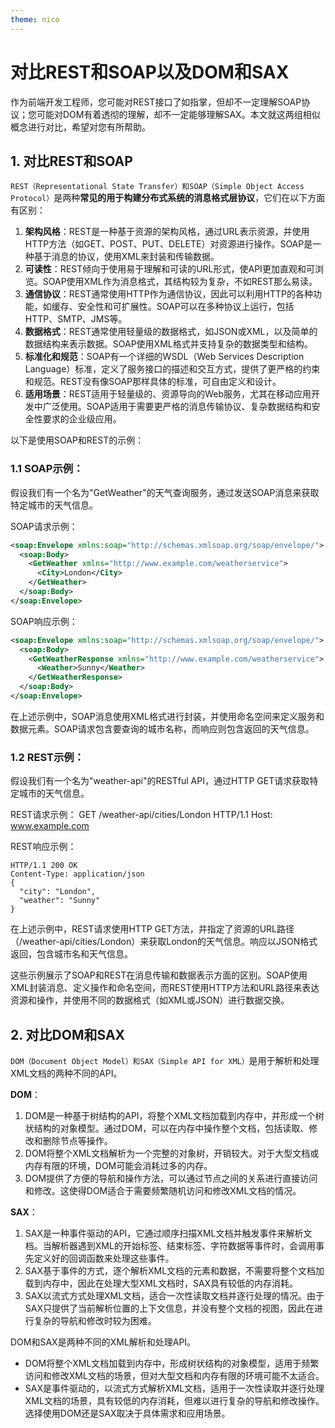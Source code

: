 ```yaml
---
theme: nico
---
```

# 对比REST和SOAP以及DOM和SAX
作为前端开发工程师，您可能对REST接口了如指掌，但却不一定理解SOAP协议；您可能对DOM有着透彻的理解，却不一定能够理解SAX。本文就这两组相似概念进行对比，希望对您有所帮助。

## 1. 对比REST和SOAP
`REST（Representational State Transfer）和SOAP（Simple Object Access Protocol）`是两种**常见的用于构建分布式系统的消息格式层协议**，它们在以下方面有区别：

1. **架构风格**：REST是一种基于资源的架构风格，通过URL表示资源，并使用HTTP方法（如GET、POST、PUT、DELETE）对资源进行操作。SOAP是一种基于消息的协议，使用XML来封装和传输数据。
2. **可读性**：REST倾向于使用易于理解和可读的URL形式，使API更加直观和可浏览。SOAP使用XML作为消息格式，其结构较为复杂，不如REST那么易读。
3. **通信协议**：REST通常使用HTTP作为通信协议，因此可以利用HTTP的各种功能，如缓存、安全性和可扩展性。SOAP可以在多种协议上运行，包括HTTP、SMTP、JMS等。
4. **数据格式**：REST通常使用轻量级的数据格式，如JSON或XML，以及简单的数据结构来表示数据。SOAP使用XML格式并支持复杂的数据类型和结构。
5. **标准化和规范**：SOAP有一个详细的WSDL（Web Services Description Language）标准，定义了服务接口的描述和交互方式，提供了更严格的约束和规范。REST没有像SOAP那样具体的标准，可自由定义和设计。
6. **适用场景**：REST适用于轻量级的、资源导向的Web服务，尤其在移动应用开发中广泛使用。SOAP适用于需要更严格的消息传输协议、复杂数据结构和安全性要求的企业级应用。

以下是使用SOAP和REST的示例：

### 1.1 SOAP示例：
假设我们有一个名为"GetWeather"的天气查询服务，通过发送SOAP消息来获取特定城市的天气信息。

SOAP请求示例：
```xml
<soap:Envelope xmlns:soap="http://schemas.xmlsoap.org/soap/envelope/">
  <soap:Body>
    <GetWeather xmlns="http://www.example.com/weatherservice">
      <City>London</City>
    </GetWeather>
  </soap:Body>
</soap:Envelope>
```

SOAP响应示例：
```xml
<soap:Envelope xmlns:soap="http://schemas.xmlsoap.org/soap/envelope/">
  <soap:Body>
    <GetWeatherResponse xmlns="http://www.example.com/weatherservice">
      <Weather>Sunny</Weather>
    </GetWeatherResponse>
  </soap:Body>
</soap:Envelope>
```

在上述示例中，SOAP消息使用XML格式进行封装，并使用命名空间来定义服务和数据元素。SOAP请求包含要查询的城市名称，而响应则包含返回的天气信息。

### 1.2 REST示例：
假设我们有一个名为"weather-api"的RESTful API，通过HTTP GET请求获取特定城市的天气信息。

REST请求示例：
GET /weather-api/cities/London HTTP/1.1
Host: www.example.com

REST响应示例：
```plaintext
HTTP/1.1 200 OK
Content-Type: application/json
{
  "city": "London",
  "weather": "Sunny"
}
```

在上述示例中，REST请求使用HTTP GET方法，并指定了资源的URL路径（/weather-api/cities/London）来获取London的天气信息。响应以JSON格式返回，包含城市名和天气信息。

这些示例展示了SOAP和REST在消息传输和数据表示方面的区别。SOAP使用XML封装消息、定义操作和命名空间，而REST使用HTTP方法和URL路径来表达资源和操作，并使用不同的数据格式（如XML或JSON）进行数据交换。


## 2. 对比DOM和SAX
`DOM（Document Object Model）和SAX（Simple API for XML）`是用于解析和处理XML文档的两种不同的API。

**DOM**：
1. DOM是一种基于树结构的API，将整个XML文档加载到内存中，并形成一个树状结构的对象模型。通过DOM，可以在内存中操作整个文档，包括读取、修改和删除节点等操作。
2. DOM将整个XML文档解析为一个完整的对象树，开销较大。对于大型文档或内存有限的环境，DOM可能会消耗过多的内存。
3. DOM提供了方便的导航和操作方法，可以通过节点之间的关系进行直接访问和修改。这使得DOM适合于需要频繁随机访问和修改XML文档的情况。

**SAX**：
1. SAX是一种事件驱动的API，它通过顺序扫描XML文档并触发事件来解析文档。当解析器遇到XML的开始标签、结束标签、字符数据等事件时，会调用事先定义好的回调函数来处理这些事件。
2. SAX基于事件的方式，逐个解析XML文档的元素和数据，不需要将整个文档加载到内存中，因此在处理大型XML文档时，SAX具有较低的内存消耗。
3. SAX以流式方式处理XML文档，适合一次性读取文档并逐行处理的情况。由于SAX只提供了当前解析位置的上下文信息，并没有整个文档的视图，因此在进行复杂的导航和修改时较为困难。

DOM和SAX是两种不同的XML解析和处理API。
- DOM将整个XML文档加载到内存中，形成树状结构的对象模型，适用于频繁访问和修改XML文档的场景，但对大型文档和内存有限的环境可能不太适合。
- SAX是事件驱动的，以流式方式解析XML文档，适用于一次性读取并逐行处理XML文档的场景，具有较低的内存消耗，但难以进行复杂的导航和修改操作。
选择使用DOM还是SAX取决于具体需求和应用场景。
